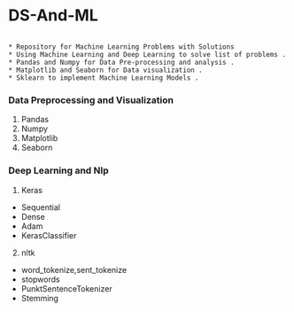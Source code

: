 # DS-And-ML

```
   
* Repository for Machine Learning Problems with Solutions
* Using Machine Learning and Deep Learning to solve list of problems .
* Pandas and Numpy for Data Pre-processing and analysis . 
* Matplotlib and Seaborn for Data visualization . 
* Sklearn to implement Machine Learning Models . 
```

### Data Preprocessing and Visualization
1) Pandas
2) Numpy
3) Matplotlib
4) Seaborn

### Deep Learning and Nlp 
1) Keras
 - Sequential
 - Dense
 - Adam
 - KerasClassifier
2) nltk
 - word_tokenize,sent_tokenize
 - stopwords
 - PunktSentenceTokenizer
 - Stemming


